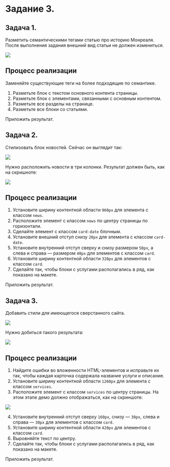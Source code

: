# Задание 3.

## Задача 1.

Разметить семантическими тегами статью про историю Монреаля. После выполнения задания внешний вид статьи не должен измениться.

![](https://netology-code.github.io/html-2-homeworks/sources/2-1/montreal-before.jpg)

## Процесс реализации

Заменяйте существующие теги на более подходящие по семантике. 

1. Разметьте блок с текстом основного контента страницы.
2. Разметьте блок с элементами, связанными с основным контентом.
3. Разметьте все разделы на странице.
4. Разметьте все блоки со статьями.

Приложить результат.

## Задача 2.

Cтилизовать блок новостей. Сейчас он выглядит так:

![](https://github.com/netology-code/html-2-homeworks/blob/master/sources/2-1/latest-news-before.png)

Нужно расположить новости в три колонки. Результат должен быть, как на скришноте:

![](https://github.com/netology-code/html-2-homeworks/blob/master/sources/2-1/latest-news-after.png)

## Процесс реализации

1. Установите ширину контентной области `960px` для элемента с классом `news`.
2. Расположите элемент с классом `news` по центру страницы по горизонтали.
3. Сделайте элемент с классом `card-date` блочным.
4. Установите внешний отступ снизу `20px` для элемента с классом `card-date`.
5. Установите внутренний отступ сверху и снизу размером `50px`, а слева и справа — размером `40px` для элементов с классом `card`.   
6. Установите ширину контентной области `320px` для элементов с классом `card`.
7. Сделайте так, чтобы блоки с услугами располагались в ряд, как показано на макете.

Приложить результат.

## Задача 3.

Добавить стили для имеющегося сверстанного сайта.

![](https://netology-code.github.io/html-2-homeworks/sources/2-1/web-studio-before.png)

Нужно добиться такого результата:

![](https://netology-code.github.io/html-2-homeworks/sources/2-1/web-studio-after.png)

## Процесс реализации

1. Найдите ошибки во вложенности HTML-элементов и исправьте их так, чтобы каждая карточка содержала название услуги и описание.
2. Установите ширину контентной области `1260px` для элемента с классом `services`.
3. Расположите элемент с классом `services` по центру страницы. На этом этапе демо должно отображаться, как на скриншоте:

![](https://netology-code.github.io/html-2-homeworks/sources/2-1/web-studio-stage2.jpg)

4. Установите внутренний отступ сверху `160px`, снизу — `30px`, слева и справа — `30px` для элементов с классом `card`.
5. Установите ширину контентной области `420px` для элементов с классом `card`.
6. Выровняйте текст по центру.
7. Сделайте так, чтобы блоки с услугами располагались в ряд, как показано на макете.

Приложить результат.
